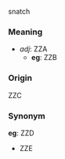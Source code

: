 snatch
### Meaning
+ _adj_: ZZA
    + __eg__: ZZB

### Origin

ZZC

### Synonym

__eg__: ZZD

+ ZZE


